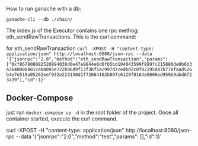 How to run ganache with a db: 
```
ganache-cli --db ./chain/
```

The index.js of the Executor contains one rpc methog: eth_sendRawTransactions. This is the curl command:

for eth_sendRawTransaction
`curl -XPOST -H "content-type: application/json" http://localhost:8080/json-rpc --data '{"jsonrpc":"2.0","method":"eth_sendRawTransaction","params": ["0xf867808082520894036d0e47e9844e6d0fb5bd104043599f889fc215880de0b6b3a7640000801ca08095e722b96d9f13f3bf5ac997d7cedbd2c0f82295d47b770faad526b4e7e519a05262eef932e223130d1f72664162b897c6129f0164e0806ed959b9abd6f23a39"],"id":1}'`

## Docker-Compose

just run `docker-compose up -d` in the root folder of the project. Once all container started, execute the curl command.

curl -XPOST -H "content-type: application/json" http://localhost:8080/json-rpc --data '{"jsonrpc":"2.0","method":"test","params": [],"id":1}'